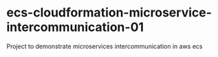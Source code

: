 # ecs-cloudformation-microservice-intercommunication-01

Project to demonstrate microservices intercommunication in aws ecs
